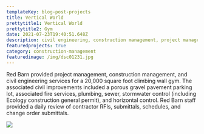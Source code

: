 ```yaml
---
templateKey: blog-post-projects
title: Vertical World
prettytitle1: Vertical World
prettytitle2: Gym
date: 2021-07-23T19:40:51.648Z
description: civil engineering, construction management, project management
featuredprojects: true
category: construction-management
featuredimage: /img/dsc01231.jpg
---
```

Red Barn provided project management, construction management, and civil engineering services for a 20,000 square foot climbing wall gym.  The associated civil improvements included a porous gravel pavement parking lot, associated fire services, plumbing, sewer, stormwater control (including Ecology construction general permit), and horizontal control. Red Barn staff provided a daily review of contractor RFIs, submittals, schedules, and change order submittals.  

![](/img/dsc01234.jpg)